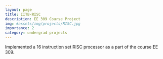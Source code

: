 ```yaml
---
layout: page
title: IITB-RISC
description: EE 309 Course Project
img: #assets/img/projects/RISC.jpg
importance: 2
category: undergrad projects
---
```

Implemented a 16 instruction set RISC processor as a part of the course EE 309.

